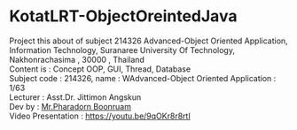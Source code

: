 # KotatLRT-ObjectOreintedJava
Project this about of subject 214326 Advanced-Object Oriented Application, Information Technology, Suranaree University Of Technology, Nakhonrachasima , 30000 , Thailand<br/>
Content is : Concept OOP, GUI, Thread, Database <br/>
Subject code : 214326, name : WAdvanced-Object Oriented Application : 1/63 <br/>
Lecturer : Asst.Dr. Jittimon Angskun<br/>
Dev by : <a href="https://www.facebook.com/PharadornB/">Mr.Pharadorn Boonruam </a><br/>
Video Presentation : https://youtu.be/9qOKr8r8rtI
